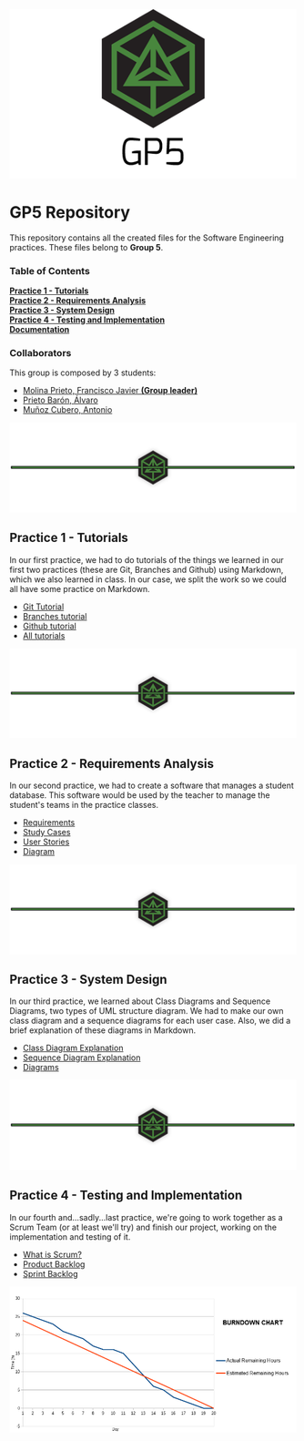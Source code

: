 <p align="center"><img src="./Media/Banner.png" alt="GP5 Logo"></p>

# GP5 Repository
This repository contains all the created files for the Software Engineering practices. These files belong to **Group 5**.

### Table of Contents
**[Practice 1 - Tutorials](#practice-1---tutorials)**<br>
**[Practice 2 - Requirements Analysis](#practice-2---requirements-analysis)**<br>
**[Practice 3 - System Design](#practice-3---system-design)**<br>
**[Practice 4 - Testing and Implementation](#practice-4---testing-and-implementation)**<br>
[**Documentation**](https://github.com/RexusWolf/IS/blob/master/IS%20GP5%20DOCUMENTATION.pdf)

### Collaborators

This group is composed by 3 students:
* [Molina Prieto, Francisco Javier **(Group leader)**](https://github.com/RexusWolf)
* [Prieto Barón, Álvaro](https://github.com/AdoenLunnae)
* [Muñoz Cubero, Antonio](https://github.com/ErTonix12)

![Separator](./Media/separator.png)
## Practice 1 - Tutorials

In our first practice, we had to do tutorials of the things we learned in our first two practices (these are Git, Branches and Github) using Markdown, which we also learned in class.
In our case, we split the work so we could all have some practice on Markdown.

* [Git Tutorial](https://github.com/RexusWolf/IS/blob/master/Tutorials/tutorial_git.md)
* [Branches tutorial](https://github.com/RexusWolf/IS/blob/master/Tutorials/tutorial_branches.md)
* [Github tutorial](https://github.com/RexusWolf/IS/blob/master/Tutorials/tutorial_github.md)
* [All tutorials](https://github.com/RexusWolf/IS/blob/master/p1/p1.md)

![Separator](./Media/separator.png)
## Practice 2 - Requirements Analysis

In our second practice, we had to create a software that manages a student database. This software would be used by the teacher to manage the student's teams in the practice classes.

* [Requirements](https://github.com/RexusWolf/IS/blob/master/Requirements/requirements.md)
* [Study Cases](https://github.com/RexusWolf/IS/tree/master/Requirements/casestudies)
* [User Stories](https://github.com/RexusWolf/IS/tree/master/Requirements/userstories)
* [Diagram](./Media/diagram.png)

![Separator](./Media/separator.png)
## Practice 3 - System Design

In our third practice, we learned about Class Diagrams and Sequence Diagrams, two types of UML structure diagram. We had to make our own class diagram and a sequence diagrams for each user case. Also, we did a brief explanation of these diagrams in Markdown.

* [Class Diagram Explanation](https://github.com/RexusWolf/IS/tree/master/System_Design/ClassDiagram.md)
* [Sequence Diagram Explanation](https://github.com/RexusWolf/IS/tree/master/System_Design/SequenceDiagram.md)
* [Diagrams](https://github.com/RexusWolf/IS/tree/master/System_Design/Diagrams)

![Separator](./Media/separator.png)
## Practice 4 - Testing and Implementation

In our fourth and...sadly...last practice, we're going to work together as a Scrum Team (or at least we'll try) and finish our project, working on the implementation and testing of it.

* [What is Scrum?](https://github.com/RexusWolf/IS/tree/master/Implementation/SCRUM/WhatIsSCRUM.md)
* [Product Backlog](https://github.com/RexusWolf/IS/blob/master/Implementation/SCRUM/productBacklog.md)
* [Sprint Backlog](https://github.com/RexusWolf/IS/blob/master/Implementation/SCRUM/SprintBacklog.md)

![BurndownChart](Media/bdChart.png)
